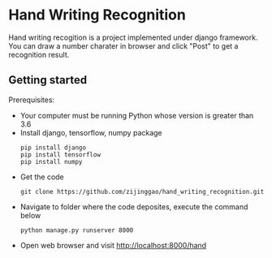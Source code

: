 # Hand Writing Recognition
Hand writing recogition is a project implemented under django framework. You can draw a number charater in browser and click "Post" to get a recognition result.

## Getting started
Prerequisites:
- Your computer must be running Python whose version is greater than 3.6
- Install django, tensorflow, numpy package
    ```
    pip install django
    pip install tensorflow
    pip install numpy
    ```
- Get the code
    ```
    git clone https://github.com/zijinggao/hand_writing_recognition.git
    ```
- Navigate to folder where the code deposites, execute the command below
    ```
    python manage.py runserver 8000
    ```
- Open web browser and visit [http://localhost:8000/hand](http://127.0.0.1:8000/hand)
